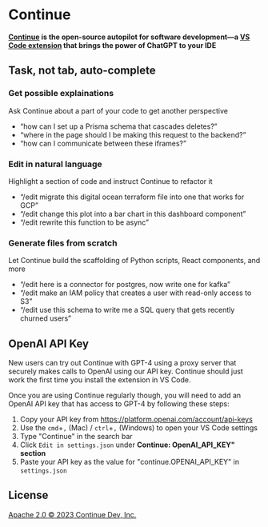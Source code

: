# Continue

**[Continue](https://continue.dev/docs) is the open-source autopilot for software development—a [VS Code extension](https://marketplace.visualstudio.com/items?itemName=Continue.continue) that brings the power of ChatGPT to your IDE**

## Task, not tab, auto-complete

### Get possible explainations

Ask Continue about a part of your code to get another perspective
- “how can I set up a Prisma schema that cascades deletes?”
- “where in the page should I be making this request to the backend?”
- “how can I communicate between these iframes?”

### Edit in natural language

Highlight a section of code and instruct Continue to refactor it
- “/edit migrate this digital ocean terraform file into one that works for GCP”
- “/edit change this plot into a bar chart in this dashboard component”
- “/edit rewrite this function to be async”

### Generate files from scratch

Let Continue build the scaffolding of Python scripts, React components, and more
- “/edit here is a connector for postgres, now write one for kafka”
- “/edit make an IAM policy that creates a user with read-only access to S3”
- “/edit use this schema to write me a SQL query that gets recently churned users”

## OpenAI API Key

New users can try out Continue with GPT-4 using a proxy server that securely makes calls to OpenAI using our API key. Continue should just work the first time you install the extension in VS Code.

Once you are using Continue regularly though, you will need to add an OpenAI API key that has access to GPT-4 by following these steps:
1. Copy your API key from https://platform.openai.com/account/api-keys
2. Use the `cmd`+`,` (Mac) / `ctrl`+`,` (Windows) to open your VS Code settings 
3. Type "Continue" in the search bar
4. Click `Edit in settings.json` under **Continue: OpenAI_API_KEY" section**
5. Paste your API key as the value for "continue.OPENAI_API_KEY" in `settings.json`

## License

[Apache 2.0 © 2023 Continue Dev, Inc.](./LICENSE)